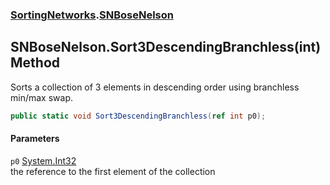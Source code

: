 ### [SortingNetworks](SortingNetworks.md 'SortingNetworks').[SNBoseNelson](SortingNetworks_SNBoseNelson.md 'SortingNetworks.SNBoseNelson')
## SNBoseNelson.Sort3DescendingBranchless(int) Method
Sorts a collection of 3 elements in descending order using branchless min/max swap.  
```csharp
public static void Sort3DescendingBranchless(ref int p0);
```
#### Parameters
<a name='SortingNetworks_SNBoseNelson_Sort3DescendingBranchless(int)_p0'></a>
`p0` [System.Int32](https://docs.microsoft.com/en-us/dotnet/api/System.Int32 'System.Int32')  
the reference to the first element of the collection
  
